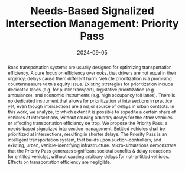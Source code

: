 ---
title: 'Needs-Based Signalized Intersection Management: Priority Pass'

# Authors
# If you created a profile for a user (e.g. the default `admin` user), write the username (folder name) here
# and it will be replaced with their full name and linked to their profile.
authors:
  - admin
  - Anastasios Kouvelas
  - Michail Makridis

# Author notes (optional)
author_notes:
  #- 'Equal contribution'
  #- 'Equal contribution'

date: '2024-09-05'
doi: '10.3929/ethz-b-000681446'
url_source: 'https://www.research-collection.ethz.ch/handle/20.500.11850/681446'

# Schedule page publish date (NOT publication's date).
#publishDate: '2023-01-01T00:00:00Z'

# Publication type.
# Accepts a single type but formatted as a YAML list (for Hugo requirements).
# Enter a publication type from the CSL standard.
publication_types: ['conference-journal']

# Publication name and optional abbreviated publication name.
publication: "*The 5th Symposium on Management of Future Motorway and Urban Traffic System (MFTS), Heraklion, Greece, September 04-06, 2024*"
#publication_short: In *Scientific Reports*

abstract: Road transportation systems are usually designed for optimizing transportation efficiency. A pure focus on efficiency overlooks, that drivers are not equal in their urgency; delays cause them different harm. Vehicle prioritization is a promising countermeasure to this equity issue. Existing strategies for prioritization include dedicated lanes (e.g. for public transport), legislative prioritization (e.g. ambulance), and economic instruments (e.g. high occupancy toll lanes). There is no dedicated instrument that allows for prioritization at intersections in practice yet, even though intersections are a major source of delays in urban contexts. In this work, we analyze, to which extent it is possible to expedite a certain share of vehicles at intersections, without causing arbitrary delays for the other vehicles or affecting transportation efficiency de trop. We propose the Priority Pass, a needs-based signalized intersection management. Entitled vehicles shall be prioritized at intersections, resulting in shorter delays. The Priority Pass is an intelligent transportation system, that builds upon auction-controllers, and existing, urban, vehicle-identifying infrastructure. Micro-simulations demonstrate that the Priority Pass generates significant societal benefits & delay reductions for entitled vehicles, without causing arbitrary delays for not-entitled vehicles. Effects on transportation efficiency are negligible.

# Summary. An optional shortened abstract.
#summary: Lorem ipsum dolor sit amet, consectetur adipiscing elit. Duis posuere tellus ac convallis placerat. Proin tincidunt magna sed ex sollicitudin condimentum.

tags: 
- signal control
- fairness
- eth
- transportation
- conference

# Display this page in the Featured widget?
featured: true

# Featured image
# To use, add an image named `featured.jpg/png` to your page's folder. 
image:
  caption: 'Image credit: Kevin Riehl'
  focal_point: ""
  preview_only: false


---
